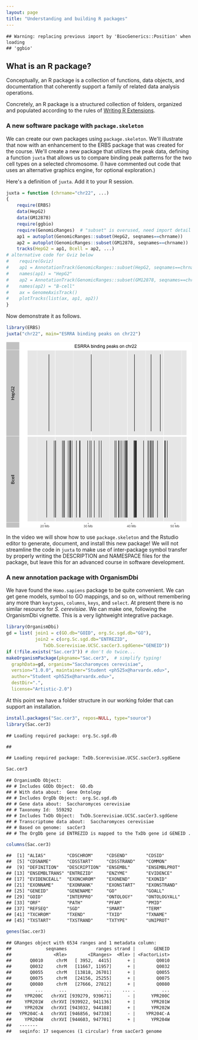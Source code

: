 ```yaml
---
layout: page
title: "Understanding and building R packages"
---
```




```
## Warning: replacing previous import by 'BiocGenerics::Position' when loading
## 'ggbio'
```

## What is an R package?

Conceptually, an R package is a collection of functions, data
objects, and documentation that coherently support a family
of related data analysis operations.

Concretely, an R package is a structured collection of folders,
organized and populated according to the rules of
[Writing R Extensions](http://cran.r-project.org/doc/manuals/r-release/R-exts.html).

### A new software package with `package.skeleton`

We can create our own packages using `package.skeleton`.  We'll illustrate that now
with an enhancement to the ERBS package that was created for the course.
We'll create a new package that utilizes the peak data, defining
a function `juxta` that allows us to compare binding peak patterns for the two cell
types on a selected chromosome.  (I have commented out code that
uses an alternative graphics engine, for optional exploration.)

Here's a definition of `juxta`.  Add it to your R session.

```r
juxta = function (chrname="chr22", ...) 
{
    require(ERBS)
    data(HepG2)
    data(GM12878)
    require(ggbio)
    require(GenomicRanges)  # "subset" is overused, need import detail
    ap1 = autoplot(GenomicRanges::subset(HepG2, seqnames==chrname))
    ap2 = autoplot(GenomicRanges::subset(GM12878, seqnames==chrname))
    tracks(HepG2 = ap1, Bcell = ap2, ...)
# alternative code for Gviz below
#    require(Gviz)
#    ap1 = AnnotationTrack(GenomicRanges::subset(HepG2, seqnames==chrname))
#    names(ap1) = "HepG2"
#    ap2 = AnnotationTrack(GenomicRanges::subset(GM12878, seqnames==chrname))
#    names(ap2) = "B-cell"
#    ax = GenomeAxisTrack()
#    plotTracks(list(ax, ap1, ap2))
}
```

Now demonstrate it as follows.


```r
library(ERBS)
juxta("chr22", main="ESRRA binding peaks on chr22")
```

![plot of chunk doj](figure/bioc2_rpacks-doj-1.png)

In the video we will show how to use `package.skeleton` and the Rstudio
editor to generate, document, and install this new package!  We will not
streamline the code in `juxta` to make use of inter-package
symbol transfer by properly writing the DESCRIPTION and NAMESPACE
files for the package, but leave this for an advanced course in
software development.

### A new annotation package with OrganismDbi

We have found the `Homo.sapiens` package to be quite convenient.
We can get gene models, symbol to GO mappings, and so on, without
remembering any more than `keytypes`, `columns`, `keys`, and `select`.
At present there is no similar resource for *S. cerevisiae*.
We can make one, following the OrganismDbi vignette.  This is
a very lightweight integrative package.


```r
library(OrganismDbi)
gd = list( join1 = c(GO.db="GOID", org.Sc.sgd.db="GO"),
           join2 = c(org.Sc.sgd.db="ENTREZID",
              TxDb.Scerevisiae.UCSC.sacCer3.sgdGene="GENEID"))
if (!file.exists("Sac.cer3")) # don't do twice...
makeOrganismPackage(pkgname="Sac.cer3",  # simplify typing!
  graphData=gd, organism="Saccharomyces cerevisiae",
  version="1.0.0", maintainer="Student <ph525x@harvardx.edu>",
  author="Student <ph525x@harvardx.edu>",
  destDir=".",
  license="Artistic-2.0")
```

At this point we have a folder structure in our
working folder that can support an installation.

```r
install.packages("Sac.cer3", repos=NULL, type="source")
library(Sac.cer3)
```

```
## Loading required package: org.Sc.sgd.db
```

```
## 
```

```
## Loading required package: TxDb.Scerevisiae.UCSC.sacCer3.sgdGene
```

```r
Sac.cer3
```

```
## OrganismDb Object:
## # Includes GODb Object:  GO.db 
## # With data about:  Gene Ontology 
## # Includes OrgDb Object:  org.Sc.sgd.db 
## # Gene data about:  Saccharomyces cerevisiae 
## # Taxonomy Id:  559292 
## # Includes TxDb Object:  TxDb.Scerevisiae.UCSC.sacCer3.sgdGene 
## # Transcriptome data about:  Saccharomyces cerevisiae 
## # Based on genome:  sacCer3 
## # The OrgDb gene id ENTREZID is mapped to the TxDb gene id GENEID .
```

```r
columns(Sac.cer3)
```

```
##  [1] "ALIAS"        "CDSCHROM"     "CDSEND"       "CDSID"       
##  [5] "CDSNAME"      "CDSSTART"     "CDSSTRAND"    "COMMON"      
##  [9] "DEFINITION"   "DESCRIPTION"  "ENSEMBL"      "ENSEMBLPROT" 
## [13] "ENSEMBLTRANS" "ENTREZID"     "ENZYME"       "EVIDENCE"    
## [17] "EVIDENCEALL"  "EXONCHROM"    "EXONEND"      "EXONID"      
## [21] "EXONNAME"     "EXONRANK"     "EXONSTART"    "EXONSTRAND"  
## [25] "GENEID"       "GENENAME"     "GO"           "GOALL"       
## [29] "GOID"         "INTERPRO"     "ONTOLOGY"     "ONTOLOGYALL" 
## [33] "ORF"          "PATH"         "PFAM"         "PMID"        
## [37] "REFSEQ"       "SGD"          "SMART"        "TERM"        
## [41] "TXCHROM"      "TXEND"        "TXID"         "TXNAME"      
## [45] "TXSTART"      "TXSTRAND"     "TXTYPE"       "UNIPROT"
```

```r
genes(Sac.cer3)
```

```
## GRanges object with 6534 ranges and 1 metadata column:
##             seqnames           ranges strand |       GENEID
##                <Rle>        <IRanges>  <Rle> | <FactorList>
##       Q0010     chrM   [ 3952,  4415]      + |        Q0010
##       Q0032     chrM   [11667, 11957]      + |        Q0032
##       Q0055     chrM   [13818, 26701]      + |        Q0055
##       Q0075     chrM   [24156, 25255]      + |        Q0075
##       Q0080     chrM   [27666, 27812]      + |        Q0080
##         ...      ...              ...    ... .          ...
##     YPR200C   chrXVI [939279, 939671]      - |      YPR200C
##     YPR201W   chrXVI [939922, 941136]      + |      YPR201W
##     YPR202W   chrXVI [943032, 944188]      + |      YPR202W
##   YPR204C-A   chrXVI [946856, 947338]      - |    YPR204C-A
##     YPR204W   chrXVI [944603, 947701]      + |      YPR204W
##   -------
##   seqinfo: 17 sequences (1 circular) from sacCer3 genome
```

